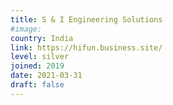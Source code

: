 ```yaml
---
title: S & I Engineering Solutions
#image:
country: India
link: https://hifun.business.site/
level: silver
joined: 2019
date: 2021-03-31
draft: false
---
```

